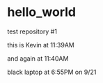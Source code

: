 # hello_world
test repository #1

this is Kevin at 11:39AM

and again at 11:40AM

black laptop at 6:55PM on 9/21

